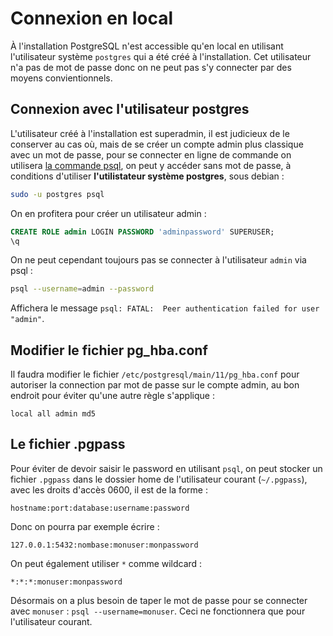 # Connexion en local

À l'installation PostgreSQL n'est accessible qu'en local en utilisant l'utilisateur système `postgres` qui a été créé à l'installation. Cet utilisateur n'a pas de mot de passe donc on ne peut pas s'y connecter par des moyens convientionnels.

## Connexion avec l'utilisateur postgres

L'utilisateur créé à l'installation est superadmin, il est judicieux de le conserver au cas où, mais de se créer un compte admin plus classique avec un mot de passe, pour se connecter en ligne de commande on utilisera [la commande psql](/doc/psql), on peut y accéder sans mot de passe, à conditions d'utiliser **l'utilistateur système postgres**, sous debian :

```bash
sudo -u postgres psql
```

On en profitera pour créer un utilisateur admin :

```sql
CREATE ROLE admin LOGIN PASSWORD 'adminpassword' SUPERUSER;
\q
```

On ne peut cependant toujours pas se connecter à l'utilisateur `admin` via psql :

```bash
psql --username=admin --password
```

Affichera le message `psql: FATAL:  Peer authentication failed for user "admin"`.

## Modifier le fichier pg_hba.conf

Il faudra modifier le fichier `/etc/postgresql/main/11/pg_hba.conf` pour autoriser la connection par mot de passe sur le compte admin, au bon endroit pour éviter qu'une autre règle s'applique :

```
local all admin md5
```

## Le fichier .pgpass

Pour éviter de devoir saisir le password en utilisant `psql`, on peut stocker un fichier `.pgpass` dans le dossier home de l'utilisateur courant (`~/.pgpass`), avec les droits d'accès 0600, il est de la forme :

```
hostname:port:database:username:password
```

Donc on pourra par exemple écrire :

```
127.0.0.1:5432:nombase:monuser:monpassword
```

On peut également utiliser `*` comme wildcard :

```
*:*:*:monuser:monpassword
```

Désormais on a plus besoin de taper le mot de passe pour se connecter avec `monuser` : `psql --username=monuser`. Ceci ne fonctionnera que pour l'utilisateur courant.


